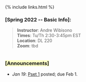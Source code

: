 {% include links.html %}

### [Spring 2022 -- Basic Info]:

> **Instructor**: Andre Wibisono <br>
> **Times**: Tu/Th 2:30-3:45pm EST <br>
> **Location**: DL 220 <br>
> **Zoom**: tbd <br>

<h1></h1>

<h3><span style="background-color: #fdffc4">[Announcements]</span></h3>
  
* *Jan 19*: [Pset 1](/psets) posted; due Feb 1.


